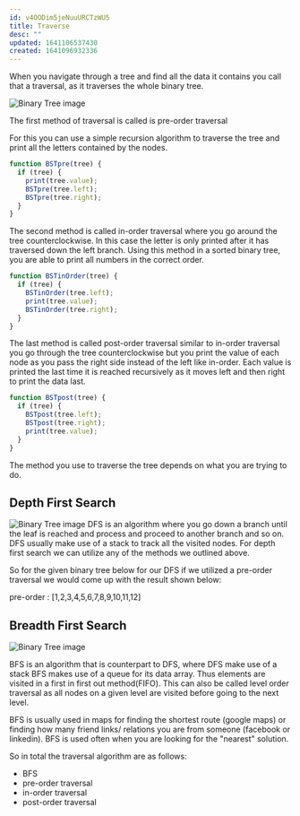 ```yaml
---
id: v4OODim5jeNuuURCTzWU5
title: Traverse
desc: ""
updated: 1641106537430
created: 1641096932336
---
```


When you navigate through a tree and find all the data it contains you call that a traversal, as it traverses the whole binary tree.

![Binary Tree image](https://i.stack.imgur.com/FFWk3.png)

The first method of traversal is called is pre-order traversal

For this you can use a simple recursion algorithm to traverse the tree and print all the letters contained by the nodes.

```javascript
function BSTpre(tree) {
  if (tree) {
    print(tree.value);
    BSTpre(tree.left);
    BSTpre(tree.right);
  }
}
```

The second method is called in-order traversal where you go around the tree counterclockwise. In this case the letter is only printed after it has traversed down the left branch. Using this method in a sorted binary tree, you are able to print all numbers in the correct order.

```javascript
function BSTinOrder(tree) {
  if (tree) {
    BSTinOrder(tree.left);
    print(tree.value);
    BSTinOrder(tree.right);
  }
}
```

The last method is called post-order traversal similar to in-order traversal you go through the tree counterclockwise but you print the value of each node as you pass the right side instead of the left like in-order. Each value is printed the last time it is reached recursively as it moves left and then right to print the data last.

```javascript
function BSTpost(tree) {
  if (tree) {
    BSTpost(tree.left);
    BSTpost(tree.right);
    print(tree.value);
  }
}
```

The method you use to traverse the tree depends on what you are trying to do.

## Depth First Search

![Binary Tree image](https://upload.wikimedia.org/wikipedia/commons/thumb/1/1f/Depth-first-tree.svg/1200px-Depth-first-tree.svg.png)
DFS is an algorithm where you go down a branch until the leaf is reached and process and proceed to another branch and so on. DFS usually make use of a stack to track all the visited nodes. For depth first search we can utilize any of the methods we outlined above.

So for the given binary tree below for our DFS if we utilized a pre-order traversal we would come up with the result shown below:

pre-order : [1,2,3,4,5,6,7,8,9,10,11,12]

## Breadth First Search

![Binary Tree image](https://upload.wikimedia.org/wikipedia/commons/thumb/3/33/Breadth-first-tree.svg/1200px-Breadth-first-tree.svg.png)

BFS is an algorithm that is counterpart to DFS, where DFS make use of a stack BFS makes use of a queue for its data array. Thus elements are visited in a first in first out method(FIFO). This can also be called level order traversal as all nodes on a given level are visited before going to the next level.

BFS is usually used in maps for finding the shortest route (google maps) or finding how many friend links/ relations you are from someone (facebook or linkedin). BFS is used often when you are looking for the "nearest" solution.

So in total the traversal algorithm are as follows:

- BFS
- pre-order traversal
- in-order traversal
- post-order traversal
